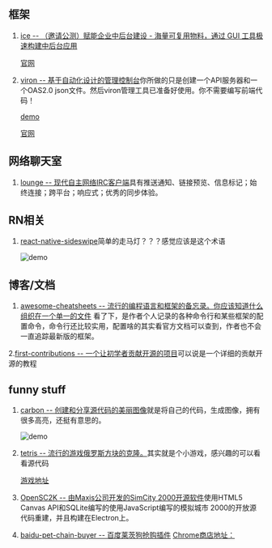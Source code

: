 ## 框架
1. [ice -- （邀请公测）赋能企业中后台建设 - 海量可复用物料，通过 GUI 工具极速构建中后台应用 ](https://github.com/alibaba/ice)
    
    [官网](https://alibaba.github.io/ice/#/block)
    
2. [viron -- 基于自动化设计的管理控制台](https://github.com/cam-inc/viron)你所做的只是创建一个API服务器和一个OAS2.0 json文件。然后viron管理工具已准备好使用。你不需要编写前端代码！
    
    [demo](https://cam-inc.github.io/viron/latest/#/)
    
    [官网](https://cam-inc.github.io/viron-doc/)
## 网络聊天室
1. [lounge -- 现代自主网络IRC客户端](https://github.com/thelounge/lounge)具有推送通知、链接预览、信息标记；始终连接；跨平台；响应式；优秀的同步体验。

## RN相关
1. [react-native-sideswipe](https://github.com/kkemple/react-native-sideswipe)简单的走马灯？？？感觉应该是这个术语

    ![demo](https://github.com/kkemple/react-native-sideswipe/raw/master/example-assets/sideswipe-example.gif)

## 博客/文档
1. [awesome-cheatsheets -- 流行的编程语言和框架的备忘录。你应该知道什么组织在一个单一的文件](https://github.com/LeCoupa/awesome-cheatsheets#frontend)
看了下，是作者个人记录的各种命令行和某些框架的配置命令，命令行还比较实用，配置啥的其实看官方文档可以查到，作者也不会一直追踪最新版的框架。

2.[first-contributions -- 一个让初学者贡献开源的项目](https://github.com/Roshanjossey/first-contributions)可以说是一个详细的贡献开源的教程

## funny stuff
1. [carbon -- 创建和分享源代码的美丽图像](https://github.com/dawnlabs/carbon)就是将自己的代码，生成图像，拥有很多高亮，还挺有意思的。

    ![demo](https://user-images.githubusercontent.com/10369094/30791512-cb001438-a167-11e7-952b-f0f0e5c4499e.png)
2. [tetris -- 流行的游戏俄罗斯方块的克隆。](https://github.com/nullobject/tetris)其实就是个小游戏，感兴趣的可以看看源代码
    
    [游戏地址](https://tetris.joshbassett.info/)
3. [OpenSC2K -- 由Maxis公司开发的SimCity 2000开源软件](https://github.com/rage8885/OpenSC2K)使用HTML5 Canvas API和SQLite编写的使用JavaScript编写的模拟城市 2000的开放源代码重建，并且构建在Electron上。
4. [baidu-pet-chain-buyer -- 百度莱茨狗抢购插件](https://github.com/playwithblockchain/baidu-pet-chain-buyer)
    [Chrome商店地址：](https://chrome.google.com/webstore/detail/%E7%99%BE%E5%BA%A6%E8%8E%B1%E8%8C%A8%E7%8B%97/fgpcgbppajchcfdnphppkhkfhbpnmoji)